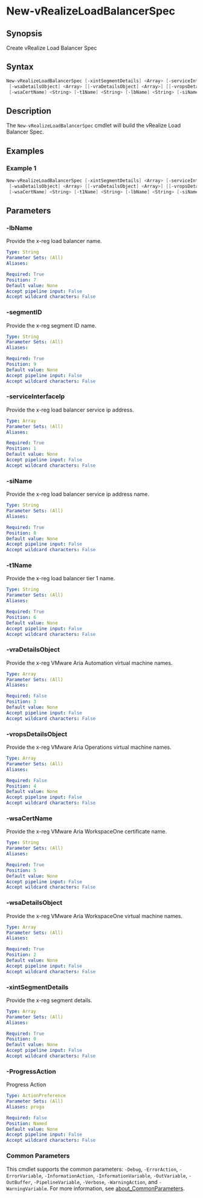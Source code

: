 # New-vRealizeLoadBalancerSpec

## Synopsis

Create vRealize Load Balancer Spec

## Syntax

```powershell
New-vRealizeLoadBalancerSpec [-xintSegmentDetails] <Array> [-serviceInterfaceIp] <Array>
 [-wsaDetailsObject] <Array> [[-vraDetailsObject] <Array>] [[-vropsDetailsObject] <Array>]
 [-wsaCertName] <String> [-t1Name] <String> [-lbName] <String> [-siName] <String> [-segmentID] <String> [-ProgressAction <ActionPreference>] [<CommonParameters>]
```

## Description

The `New-vRealizeLoadBalancerSpec` cmdlet will build the vRealize Load Balancer Spec.

## Examples

### Example 1

```powershell
New-vRealizeLoadBalancerSpec [-xintSegmentDetails] <Array> [-serviceInterfaceIp] <Array>
 [-wsaDetailsObject] <Array> [[-vraDetailsObject] <Array>] [[-vropsDetailsObject] <Array>]
 [-wsaCertName] <String> [-t1Name] <String> [-lbName] <String> [-siName] <String> [-segmentID] <String> [-ProgressAction <ActionPreference>] [<CommonParameters>]
```

## Parameters

### -lbName

Provide the x-reg load balancer name.

```yaml
Type: String
Parameter Sets: (All)
Aliases:

Required: True
Position: 7
Default value: None
Accept pipeline input: False
Accept wildcard characters: False
```

### -segmentID

Provide the x-reg segment ID name.

```yaml
Type: String
Parameter Sets: (All)
Aliases:

Required: True
Position: 9
Default value: None
Accept pipeline input: False
Accept wildcard characters: False
```

### -serviceInterfaceIp

Provide the x-reg load balancer service ip address.

```yaml
Type: Array
Parameter Sets: (All)
Aliases:

Required: True
Position: 1
Default value: None
Accept pipeline input: False
Accept wildcard characters: False
```

### -siName

Provide the x-reg load balancer service ip address name.

```yaml
Type: String
Parameter Sets: (All)
Aliases:

Required: True
Position: 8
Default value: None
Accept pipeline input: False
Accept wildcard characters: False
```

### -t1Name

Provide the x-reg load balancer tier 1 name.

```yaml
Type: String
Parameter Sets: (All)
Aliases:

Required: True
Position: 6
Default value: None
Accept pipeline input: False
Accept wildcard characters: False
```

### -vraDetailsObject

Provide the x-reg VMware Aria Automation virtual machine names.

```yaml
Type: Array
Parameter Sets: (All)
Aliases:

Required: False
Position: 3
Default value: None
Accept pipeline input: False
Accept wildcard characters: False
```

### -vropsDetailsObject

Provide the x-reg VMware Aria Operations virtual machine names.

```yaml
Type: Array
Parameter Sets: (All)
Aliases:

Required: False
Position: 4
Default value: None
Accept pipeline input: False
Accept wildcard characters: False
```

### -wsaCertName

Provide the x-reg VMware Aria WorkspaceOne certificate name.

```yaml
Type: String
Parameter Sets: (All)
Aliases:

Required: True
Position: 5
Default value: None
Accept pipeline input: False
Accept wildcard characters: False
```

### -wsaDetailsObject

Provide the x-reg VMware Aria WorkspaceOne virtual machine names.

```yaml
Type: Array
Parameter Sets: (All)
Aliases:

Required: True
Position: 2
Default value: None
Accept pipeline input: False
Accept wildcard characters: False
```

### -xintSegmentDetails

Provide the x-reg segment details.

```yaml
Type: Array
Parameter Sets: (All)
Aliases:

Required: True
Position: 0
Default value: None
Accept pipeline input: False
Accept wildcard characters: False
```

### -ProgressAction

Progress Action

```yaml
Type: ActionPreference
Parameter Sets: (All)
Aliases: proga

Required: False
Position: Named
Default value: None
Accept pipeline input: False
Accept wildcard characters: False
```

### Common Parameters

This cmdlet supports the common parameters: `-Debug`, `-ErrorAction`, `-ErrorVariable`, `-InformationAction`, `-InformationVariable`, `-OutVariable`, `-OutBuffer`, `-PipelineVariable`, `-Verbose`, `-WarningAction`, and `-WarningVariable`. For more information, see [about_CommonParameters](http://go.microsoft.com/fwlink/?LinkID=113216).
